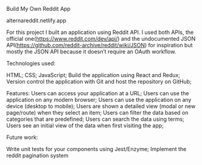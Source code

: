 ​​Build My Own Reddit App

alternareddit.netlify.app

For this project I built an application using Reddit API. I used both APIs, the official one(https://www.reddit.com/dev/api/) and the undocumented JSON API(https://github.com/reddit-archive/reddit/wiki/JSON) for inspiration but mostly the JSON API because it doesn’t require an OAuth workflow. 

Technologies used:

HTML;
CSS;
JavaScript;
Build the application using React and Redux;
Version control the application with Git and host the repository on GitHub;

Features:
Users can access your application at a URL;
Users can use the application on any modern browser;
Users can use the application on any device (desktop to mobile);
Users are shown a detailed view (modal or new page/route) when they select an item;
Users can filter the data based on categories that are predefined;
Users can search the data using terms;
Users see an initial view of the data when first visiting the app;

Future work:

Write unit tests for your components using Jest/Enzyme;
Implement the reddit pagination system
